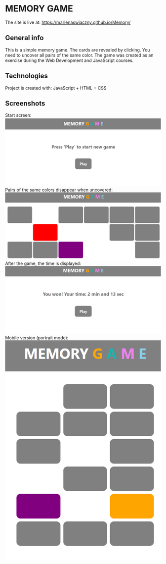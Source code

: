 # MEMORY GAME
The site is live at: https://marlenaswiaczny.github.io/Memory/
## General info
This is a simple memory game. The cards are revealed by clicking. You need to uncover all pairs of the same color.
The game was created as an exercise during the Web Development and JavaScript courses.
## Technologies
Project is created with:
JavaScript + HTML + CSS
## Screenshots
Start screen:
![Screenshot1](./images/Screenshot%202024-06-10%20220845.png)
Pairs of the same colors disappear when uncovered:
![Screenshot2](./images/Screenshot%202024-06-10%20221044.png)
After the game, the time is displayed:
![Screenshot3](./images/Screenshot%202024-06-10%20221149.png)
Mobile version (portrait mode):
![Screenshot4](./images/Screenshot%202024-06-10%20221248.png)
